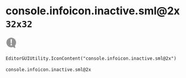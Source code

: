 # console.infoicon.inactive.sml@2x `32x32`
<img src="/img/console.infoicon.inactive.sml@2x.png" width=32 height=32>

``` CSharp
EditorGUIUtility.IconContent("console.infoicon.inactive.sml@2x")
```
```
console.infoicon.inactive.sml@2x
```
